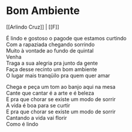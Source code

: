 # Bom Ambiente
[[Arlindo Cruz]] | [[F]]

É lindo e gostoso o pagode que estamos curtindo  
Com a rapaziada chegando sorrindo  
Muito à vontade ao fundo de quintal  
Venha  
Traga a sua alegria pra junto da gente  
Faça desse recinto um bom ambiente  
O lugar mais tranqüilo pra quem quer amar  

Chega e peça um tom ao banjo aqui na mesa  
Cante que cantar é a arte e é beleza  
E pra que chorar se existe um modo de sorrir  
A vida é boa para se curtir  
E pra que chorar se existe um modo de sorrir  
Cantando a vida vai florir  
Como é lindo  